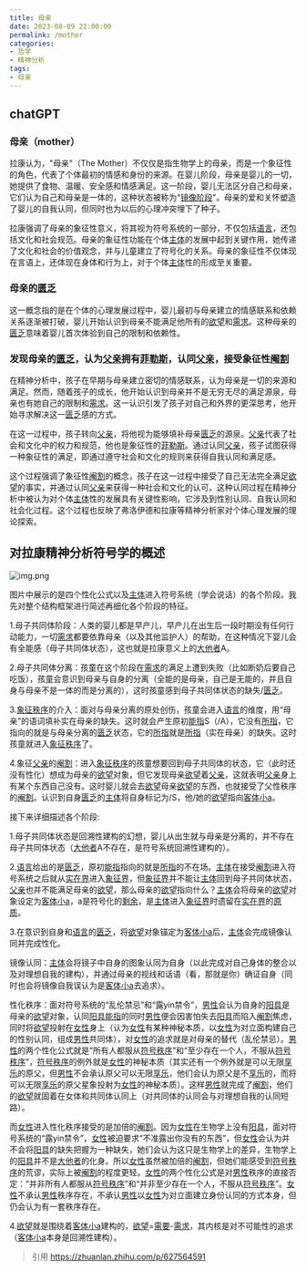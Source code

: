 ```yaml
---
title: 母亲
date: 2023-08-09 22:00:00
permalink: /mother
categories:
- 哲学
- 精神分析
tags:
- 母亲
---
```

## chatGPT

### 母亲（mother）

拉康认为，"母亲"（The Mother）不仅仅是指生物学上的母亲，而是一个象征性的角色，代表了个体最初的情感和身份的来源。在婴儿阶段，母亲是婴儿的一切，她提供了食物、温暖、安全感和情感满足。这一阶段，婴儿无法区分自己和母亲，它们认为自己和母亲是一体的，这种状态被称为"[镜像阶段](/mirror-stage)"。母亲的爱和关怀塑造了婴儿的自我认同，但同时也为以后的心理冲突埋下了种子。

拉康强调了母亲的象征性意义，将其视为符号系统的一部分，不仅包括[语言](/language)，还包括文化和社会规范。母亲的象征性功能在个体[主体](/subject)的发展中起到关键作用，她传递了文化和社会的价值观念，并与儿童建立了符号化的关系。母亲的象征性不仅体现在言语上，还体现在身体和行为上，对于个体[主体](/subject)性的形成至关重要。

### 母亲的[匮乏](/lack)

这一概念指的是在个体的心理发展过程中，婴儿最初与母亲建立的情感联系和依赖关系逐渐被打破，婴儿开始认识到母亲不能满足他所有的[欲望](/desire)和[需求](/need)。这种母亲的[匮乏](/lack)意味着婴儿首次体验到自己的限制和依赖性。

### 发现母亲的[匮乏](/lack)，认为[父亲](/father)拥有[菲勒斯](/phallus)，认同[父亲](/father)，接受象征性[阉割](/castration)

在精神分析中，孩子在早期与母亲建立密切的情感联系，认为母亲是一切的来源和满足。然而，随着孩子的成长，他开始认识到母亲并不是无穷无尽的满足源泉，母亲也有她自己的限制和[需求](/need)。这一认识引发了孩子对自己和外界的更深思考，他开始寻求解决这一[匮乏](/lack)感的方式。

在这一过程中，孩子转向[父亲](/father)，将他视为能够填补母亲[匮乏](/lack)的源泉。[父亲](/father)代表了社会和文化中的权力和规范，他也是象征性的[菲勒斯](/phallus)。通过认同[父亲](/father)，孩子试图获得一种象征性的满足，即通过遵守社会和文化的规则来获得自我认同和满足感。

这个过程强调了象征性[阉割](/castration)的概念，孩子在这一过程中接受了自己无法完全满足[欲望](/desire)的事实，并通过认同[父亲](/father)来获得一种社会和文化的认可。这种认同过程在精神分析中被认为对个体[主体](/subject)性的发展具有关键性影响，它涉及到性别认同、自我认同和社会化过程。这个过程也反映了弗洛伊德和拉康等精神分析家对个体心理发展的理论探索。

## 对拉康精神分析符号学的概述

![img.png](/images/lacan/mother.png)

图片中展示的是四个性化公式以及[主体](/subject)进入符号系统（学会说话）的各个阶段。我先对整个结构框架进行简述再细化各个阶段的特征。

1.母子共同体阶段：人类的婴儿都是早产儿，早产儿在出生后一段时期没有任何行动能力，一切[需求](/need)都要依靠母亲（以及其他监护人）的帮助，在这种情况下婴儿会有全能感（母子共同体状态），这也就是拉康意义上的[大他者](/Other)A。

2.母子共同体分离：孩童在这个阶段在[需求](/need)的满足上遭到失败（比如断奶后要自己吃饭），孩童会意识到母亲与自身的分离（全能的是母亲，自己是无能的，并且自身与母亲不是一体的而是分离的），这时孩童感到母子共同体状态的缺失/[匮乏](/lack)。

3.[象征秩序](/symbolic)的介入：面对与母亲分离的原处创伤，孩童会进入[语言](/language)的维度，用“母亲”的语词填补实在母亲的缺失。这时就会产生原初[能指](/signifier)S（/A），它没有[所指](/signified)，它指向的就是与母亲分离的[匮乏](/lack)状态，它的[所指](/signified)就是[所指](/signified)（实在母亲）的缺失。这时孩童就进入[象征秩序](/symbolic)了。

4.象征[父亲](/father)的[阉割](/castration)：进入[象征秩序](/symbolic)的孩童想要回到母子共同体的状态，它（此时还没有性化）想成为母亲的[欲望](/desire)对象，但它发现母亲[欲望](/desire)着[父亲](/father)，这就表明[父亲](/father)身上有某个东西自己没有。这时婴儿就会去[欲望](/desire)母亲[欲望](/desire)的东西，也就接受了父性秩序的[阉割](/castration)。认识到自身[匮乏](/lack)的[主体](/subject)将自身标记为/S，他/她的[欲望](/desire)指向[客体小a](/objet-petit-a)。


接下来详细描述各个阶段:

1.母子共同体状态是回溯性建构的幻想，婴儿从出生就与母亲是分离的，并不存在母子共同体状态（[大他者](/Other)A不存在，是符号系统回溯性建构的）。

2.[语言](/language)给出的是[匮乏](/lack)，原初[能指](/signifier)指向的就是[所指](/signified)的不在场。[主体](/subject)在接受[阉割](/castration)进入符号系统之后就从[实在界](/real)进入[象征界](/symbolic)，但[象征界](/symbolic)并不能让[主体](/subject)回到母子共同体状态，[父亲](/father)也并不能满足母亲的[欲望](/desire)，那么母亲的[欲望](/desire)指向什么？[主体](/subject)会将母亲的[欲望](/desire)对象设定为[客体小a](/objet-petit-a)，a是符号化的[剩余](/surplus)，是[主体](/subject)进入[象征界](/symbolic)时遗留在[实在界](/real)的[原质](/thing)。

3.在意识到自身和[语言](/language)的[匮乏](/lack)，将[欲望](/desire)对象锚定为[客体小a](/objet-petit-a)后，[主体](/subject)会完成镜像认同并完成性化。

镜像认同：[主体](/subject)会将镜子中自身的图象认同为自身（以此完成对自己身体的整合以及对理想自我的建构），并通过母亲的视线和话语（看，那就是你）确证自身（同时也会将镜像自我误认为是[客体小a](/objet-petit-a)去追求）。

性化秩序：面对符号系统的“乱伦禁忌”和“露yin禁令”，[男性](/man)会认为自身的[阳具](/phallus)是母亲的[欲望](/desire)对象，认同[阳具](/phallus)[能指](/signifier)的同时[男性](/man)便会因害怕失去[阳具](/phallus)而陷入[阉割](/castration)焦虑，同时将[欲望](/desire)投射在[女性](/women)身上（认为[女性](/women)有某种神秘本质，以[女性](/women)为对立面构建自己的性别认同，组成[男性](/man)共同体），对[女性](/women)的追求就是对母亲的替代（乱伦禁忌）。[男性](/man)的两个性化公式就是“所有人都服从[符号秩序](/symbolic)”和“至少存在一个人，不服从[符号秩序](/symbolic)”，[符号秩序](/symbolic)的例外就是[女性](/women)的神秘本质（其实还有一个例外就是可以无限[享乐](/jouissance)的原父，但[男性](/man)不会承认原父可以无限[享乐](/jouissance)，他们会认为原父是不[享乐](/jouissance)的，而将可以无限[享乐](/jouissance)的原父星象投射为[女性](/women)的神秘本质）。这样[男性](/man)就完成了[阉割](/castration)，他们的[欲望](/desire)就固着在女体和共同体认同上（对共同体的认同会与对理想自我的认同短路）。

而[女性](/women)进入性化秩序接受的是加倍的[阉割](/castration)。因为[女性](/women)在生物学上没有[阳具](/phallus)，面对符号系统的“露yin禁令”，[女性](/women)被迫要求“不准露出你没有的东西”，但[女性](/women)会认为并不会将[阳具](/phallus)的缺失把握为一种缺失，她们会认为这只是生物学上的差异，生物学上的[阳具](/phallus)并不是[大他者](/Other)的化身。所以[女性](/women)虽然被加倍的[阉割](/castration)，但她们能感受到[符号秩序](/symbolic)的荒谬，实际上被[阉割](/castration)的程度更轻。[女性](/women)的两个性化公式是对[男性](/man)秩序的直接否定：“并非所有人都服从[符号秩序](/symbolic)”和“并非至少存在一个人，不服从[符号秩序](/symbolic)”。[女性](/women)不承认[男性](/man)秩序存在，不承认[男性](/man)以[女性](/women)为对立面建立身份认同的方式本身，但仍会认为有一套秩序存在。

4.[欲望](/desire)就是围绕着[客体小a](/objet-petit-a)建构的，[欲望](/desire)=[需要](/demand)-[需求](/need)，其内核是对不可能性的追求（[客体小a](/objet-petit-a)本身是回溯性建构）。

>引用 https://zhuanlan.zhihu.com/p/627564591
